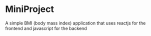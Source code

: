 # MiniProject

A simple BMI (body mass index) application that uses reactjs for the frontend and javascript for the backend
